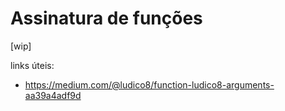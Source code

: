 # Assinatura de funções

[wip]

links úteis:

- https://medium.com/@ludico8/function-ludico8-arguments-aa39a4adf9d
